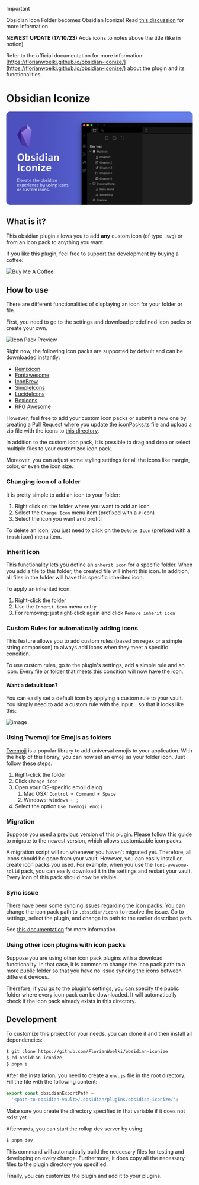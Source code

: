 > [!IMPORTANT]
> Obsidian Icon Folder becomes Obsidian Iconize! Read [this discussion](https://github.com/FlorianWoelki/obsidian-iconize/discussions/232) for more information.
> 
> **NEWEST UPDATE (17/10/23)** Adds icons to notes above the title (like in notion)

Refer to the official documentation for more information:
[https://florianwoelki.github.io/obsidian-iconize/](https://florianwoelki.github.io/obsidian-iconize/) about the plugin and its functionalities.

# Obsidian Iconize

![Preview Image](https://raw.githubusercontent.com/FlorianWoelki/obsidian-iconize/main/docs/preview-image.png)

## What is it?

This obsidian plugin allows you to add **any** custom icon (of type `.svg`) or from an icon pack to anything you want.

If you like this plugin, feel free to support the development by buying a coffee:

<a href="https://www.buymeacoffee.com/florianwoelki" target="_blank"><img src="https://cdn.buymeacoffee.com/buttons/v2/default-yellow.png" alt="Buy Me A Coffee" style="height: 60px !important;width: 217px !important;" ></a>


## How to use

There are different functionalities of displaying an icon for your folder or file.

First, you need to go to the settings and download predefined icon packs or create your own.

![Icon Pack Preview](https://raw.githubusercontent.com/FlorianWoelki/obsidian-iconize/main/docs/icon-pack-preview.png)

Right now, the following icon packs are supported by default and can be downloaded instantly:
* [Remixicon](https://remixicon.com/)
* [Fontawesome](https://fontawesome.com/)
* [IconBrew](https://iconbrew.com/)
* [SimpleIcons](https://simpleicons.org/)
* [LucideIcons](https://lucide.dev/)
* [BoxIcons](https://boxicons.com/)
* [RPG Awesome](http://nagoshiashumari.github.io/Rpg-Awesome/)

However, feel free to add your custom icon packs or submit a new one by creating a Pull Request where you update the [iconPacks.ts](https://github.com/FlorianWoelki/obsidian-iconize/blob/main/src/iconPacks.ts) file and upload a zip file with the icons to [this directory](https://github.com/FlorianWoelki/obsidian-iconize/tree/main/iconPacks).

In addition to the custom icon pack, it is possible to drag and drop or select multiple files to your customized icon pack.

Moreover, you can adjust some styling settings for all the icons like margin, color, or even the icon size.

### Changing icon of a folder

It is pretty simple to add an icon to your folder:

1. Right click on the folder where you want to add an icon
2. Select the `Change Icon` menu item (prefixed with a `#` icon)
3. Select the icon you want and profit!

To delete an icon, you just need to click on the `Delete Icon` (prefixed with a `trash` icon) menu item.

### Inherit Icon

This functionality lets you define an `inherit icon` for a specific folder. When you add a file to this folder, the created file will inherit this icon. In addition, all files in the folder will have this specific inherited icon.

To apply an inherited icon:

1. Right-click the folder
2. Use the `Inherit icon` menu entry
3. For removing: just right-click again and click `Remove inherit icon`

### Custom Rules for automatically adding icons

This feature allows you to add custom rules (based on regex or a simple string comparison) to always add icons when they meet a specific condition.

To use custom rules, go to the plugin's settings, add a simple rule and an icon. Every file or folder that meets this condition will now have the icon.

#### Want a default icon?

You can easily set a default icon by applying a custom rule to your vault. You simply need to add a custom rule with the input `.` so that it looks like this:

<img width="767" alt="image" src="https://github.com/FlorianWoelki/obsidian-iconize/assets/20746070/446b7bf2-5dff-4c45-8bab-77b87f99e778">

### Using Twemoji for Emojis as folders

[Twemoji](https://github.com/twitter/twemoji) is a popular library to add universal emojis to your application. With the help of this library, you can now set an emoji as your folder icon. Just follow these steps:

1. Right-click the folder
2. Click `Change icon`
3. Open your OS-specific emoji dialog
    1. Mac OSX: `Control + Command + Space`
    2. Windows: `Windows + ;`
4. Select the option `Use twemoji emoji`

### Migration

Suppose you used a previous version of this plugin. Please follow this guide to migrate to the newest version, which allows customizable icon packs.

A migration script will run whenever you haven't migrated yet. Therefore, all icons should be gone from your vault.
However, you can easily install or create icon packs you used. For example, when you use the `font-awesome-solid` pack, you can easily download it in the settings and restart your vault. Every icon of this pack should now be visible.

### Sync issue

There have been some [syncing issues regarding the icon packs](https://github.com/FlorianWoelki/obsidian-iconize/issues/52). You can change the icon pack path to `.obsidian/icons` to resolve the issue. Go to settings, select the plugin, and change its path to the earlier described path.

See [this documentation](https://florianwoelki.github.io/obsidian-iconize/guide/syncing.html) for more information.

### Using other icon plugins with icon packs

Suppose you are using other icon pack plugins with a download functionality. In that case, it is common to change the icon pack path to a more public folder so that you have no issue syncing the icons between different devices.

Therefore, if you go to the plugin's settings, you can specify the public folder where every icon pack can be downloaded. It will automatically check if the icon pack already exists in this directory.

## Development

To customize this project for your needs, you can clone it and then install all dependencies:
```sh
$ git clone https://github.com/FlorianWoelki/obsidian-iconize
$ cd obsidian-iconize
$ pnpm i
```

After the installation, you need to create a `env.js` file in the root directory. Fill the file with the following content:

```js
export const obsidianExportPath =
  '<path-to-obsidian-vault>/.obsidian/plugins/obsidian-iconize/';
```

Make sure you create the directory specified in that variable if it does not exist yet.

Afterwards, you can start the rollup dev server by using:

```sh
$ pnpm dev
```

This command will automatically build the neccesary files for testing and developing on every change. Furthermore, it does copy all the necessary files to the plugin directory you specified.

Finally, you can customize the plugin and add it to your plugins.
